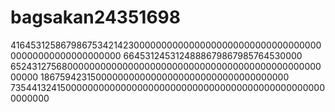 bagsakan24351698
================

416453125867986753421423000000000000000000000000000000000000000000000000000000 6645312453124888679867985764530000 65243127568000000000000000000000000000000000000000000000000000 1867594231500000000000000000000000000000000000 73544132415000000000000000000000000000000000000000000000000000000